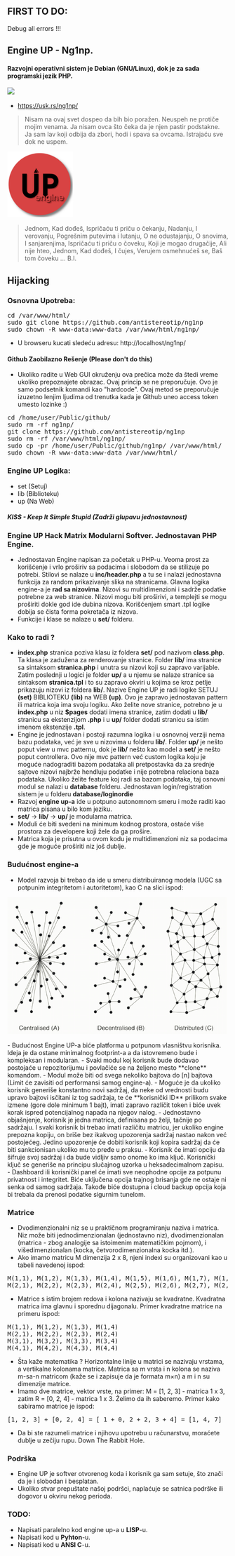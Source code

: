 ## FIRST TO DO:
Debug all errors !!!

## Engine UP - Ng1np.
#### Razvojni operativni sistem je Debian (GNU/Linux), dok je za sada programski jezik PHP.
<img src="https://img.shields.io/badge/PHP-777BB4?style=for-the-badge&logo=php&logoColor=white" />

- https://usk.rs/ng1np/

> Nisam na ovaj svet dospeo da bih bio poražen. Neuspeh ne protiče mojim venama. Ja nisam ovca što čeka da je njen pastir podstakne. Ja sam lav koji odbija da zbori, hodi i spava sa ovcama. Istrajaću sve dok ne uspem.

<p>
<img src="https://github.com/antistereotip/ng1np/blob/main/logotip.png" width="150" />  
</p>

> Jednom, Kad dođeš, Ispričaću ti priču o čekanju, Nadanju, 
I verovanju, Pogrešnim putevima i lutanju, O ne odustajanju, 
O snovima, I sanjarenjima, Ispričaću ti priču o čoveku, 
Koji je mogao drugačije, Ali nije hteo, Jednom, Kad dođeš, 
I čujes, Verujem osmehnućeš se, Baš tom čoveku ...
B.I.

## Hijacking

### Osnovna Upotreba:

<pre>
cd /var/www/html/
sudo git clone https://github.com/antistereotip/ng1np
sudo chown -R www-data:www-data /var/www/html/ng1np/
</pre>

- U browseru kucati sledeću adresu: http://localhost/ng1np/


#### Github Zaobilazno Rešenje (Please don't do this)

- Ukoliko radite u Web GUI okruženju ova prečica može da štedi vreme ukoliko prepoznajete obrazac. Ovaj princip se ne preporučuje. Ovo je samo podsetnik komandi kao "hardcode". Ovaj metod se preporučuje izuzetno lenjim ljudima od trenutka kada je Github uneo access token umesto lozinke :)

<pre>
cd /home/user/Public/github/
sudo rm -rf ng1np/
git clone https://github.com/antistereotip/ng1np
sudo rm -rf /var/www/html/ng1np/
sudo cp -pr /home/user/Public/github/ng1np/ /var/www/html/
sudo chown -R www-data:www-data /var/www/html/
</pre>


### Engine UP Logika:

- set (Setuj)
- lib (Biblioteku)
- up (Na Web)

##### KISS - Keep It Simple Stupid (Zadrži glupavu jednostavnost)

### Engine UP Hack Matrix Modularni Softver. Jednostavan PHP Engine.

- Jednostavan Engine napisan za početak u PHP-u. Veoma prost za korišćenje i vrlo proširiv sa podacima i slobodom da se stilizuje po potrebi. Stilovi se nalaze u **inc/header.php** a tu se i nalazi jednostavna funkcija za random prikazivanje slika na stranicama. Glavna logika engine-a je **rad sa nizovima**. Nizovi su multidimenzioni i sadrže podatke potrebne za web stranice. Nizovi mogu biti proširivi, a templejti se mogu proširiti dokle god ide dubina nizova. Korišćenjem smart .tpl logike dobija se čista forma pokretača iz nizova.
- Funkcije i klase se nalaze u **set/** folderu.


### Kako to radi ?

- **index.php** stranica poziva klasu iz foldera **set/** pod nazivom **class.php**. Ta klasa je zadužena za renderovanje stranice. Folder **lib/** ima stranice sa sintaksom **stranica.php** i unutra su nizovi koji su zapravo varijable. Zatim poslednji u logici je folder **up/** a u njemu se nalaze stranice sa sintaksom **stranica.tpl** i to su zapravo okviri u kojima se kroz petlje prikazuju nizovi iz foldera **lib/**. Nazive Engine UP je radi logike SETUJ **(set)** BIBLIOTEKU **(lib)** na WEB **(up)**. Ovo je zapravo jednostavan pattern ili matrica koja ima svoju logiku. Ako želite nove stranice, potrebno je u **index.php** u niz **$pages** dodati imena stranice, zatim dodati u **lib/** stranicu sa ekstenzijom **.php** i u **up/** folder dodati stranicu sa istim imenom ekstenzije **.tpl**. 
- Engine je jednostavan i postoji razumna logika i u osnovnoj verziji nema bazu podataka, već je sve u nizovima u folderu **lib/**. Folder **up/** je nešto poput view u mvc patternu, dok je **lib/** nešto kao model a **set/** je nešto poput controllera. Ovo nije mvc pattern već custom logika koju je moguće nadograditi bazom podataka ali pretpostavka da za srednje sajtove nizovi najbrže hendluju podatke i nije potrebna relaciona baza podataka. Ukoliko želite feature koj radi sa bazom podataka, taj osnovni modul se nalazi u **database** folderu. Jednostavan login/registration sistem je u folderu **database/loginordie**
- Razvoj **engine up-a** ide u potpuno autonomnom smeru i može raditi kao matrica pisana u bilo kom jeziku. 
- **set/** -> **lib/** -> **up/** je modularna matrica.
- Moduli će biti svedeni na minimum kodnog prostora, ostaće više prostora za developere koji žele da ga prošire.
- Matrica koja je prisutna u ovom kodu je multidimenzioni niz sa podacima gde je moguće proširiti niz još dublje.

### Budućnost engine-a

- Model razvoja bi trebao da ide u smeru distribuiranog modela (UGC sa potpunim integritetom i autoritetom), kao C na slici ispod:
<p>
<img src="https://github.com/antistereotip/ng1np/blob/main/models.png" width="500" />  
</p>
- Budućnost Engine UP-a biće platforma u potpunom vlasništvu korisnika. Ideja je da ostane minimalnog footprint-a a da istovremeno bude i kompleksan i modularan. 
- Svaki modul koj korisnik bude dodavao postojaće u repozitorijumu i povlačiće se na željeno mesto **clone** komandom.
- Modul može biti od svega nekoliko bajtova do [n] bajtova (Limit će zavisiti od performansi samog engine-a).
- Moguće je da ukoliko korisnik generiše konstantno novi sadržaj, da neke od vrednosti budu upravo bajtovi isčitani iz tog sadržaja, te će **korisnički ID** prilikom svake izmene (gore dole minimum 1 bajt), imati zapravo različit token i biće uvek korak ispred potencijalnog napada na njegov nalog.
- Jednostavno objašnjenje, korisnik je jedna matrica, definisana po želji, tačnije po sadržaju. I svaki korisnik bi trebao imati različitu matricu, jer ukoliko engine prepozna kopiju, on briše bez ikakvog upozorenja sadržaj nastao nakon već postojećeg. Jedino upozorenje će dobiti korisnik koji kopira sadržaj da će biti sankcionisan ukoliko mu to pređe u praksu.
- Korisnik će imati opciju da šifruje svoj sadržaj i da bude vidljiv samo onome ko ima ključ. Korisnički ključ se generiše na principu slučajnog uzorka u heksadecimalnom zapisu.
- Dashboard ili korisnički panel će imati sve neophodne opcije za potpunu privatnost i integritet. Biće uključena opcija trajnog brisanja gde ne ostaje ni senka od samog sadržaja. Takođe biće dostupna i cloud backup opcija koja bi trebala da prenosi podatke sigurnim tunelom.


### Matrice

- Dvodimenzionalni niz se u praktičnom programiranju naziva i matrica. Niz može biti jednodimenzionalan (jednostavno niz), dvodimenzionalan (matrica - zbog analogije sa istoimenim matematičkim pojmom), i višedimenzionalan (kocka, četvorodimenzionalna kocka itd.).
- Ako imamo matricu M dimenzija 2 x 8, njeni indexi su organizovani kao u tabeli navedenoj ispod:
<pre>
M(1,1), M(1,2), M(1,3), M(1,4), M(1,5), M(1,6), M(1,7), M(1,8)
M(2,1), M(2,2), M(2,3), M(2,4), M(2,5), M(2,6), M(2,7), M(2,8)
</pre>
- Matrice s istim brojem redova i kolona nazivaju se kvadratne. Kvadratna matrica ima glavnu i sporednu dijagonalu. Primer kvadratne matrice na primeru ispod:
<pre>
M(1,1), M(1,2), M(1,3), M(1,4)
M(2,1), M(2,2), M(2,3), M(2,4)
M(3,1), M(3,2), M(3,3), M(3,4)
M(4,1), M(4,2), M(4,3), M(4,4)
</pre>
- Šta kaže matematika ? Horizontalne linije u matrici se nazivaju vrstama, a vertikalne kolonama matrice. Matrica sa m vrsta i n kolona se naziva m-sa-n matricom (kaže se i zapisuje da je formata m×n) a m i n su dimenzije matrice.
- Imamo dve matrice, vektor vrste, na primer: M = [1, 2, 3] - matrica 1 x 3, zatim R = [0, 2, 4] - matrica 1 x 3. Želimo da ih saberemo. Primer kako sabiramo matrice je ispod:
<pre>
[1, 2, 3] + [0, 2, 4] = [ 1 + 0, 2 + 2, 3 + 4] = [1, 4, 7]
</pre>
- Da bi ste razumeli matrice i njihovu upotrebu u računarstvu, moraćete dublje u zečiju rupu. Down The Rabbit Hole.

### Podrška

- Engine UP je softver otvorenog koda i korisnik ga sam setuje, što znači da je i slobodan i besplatan.
- Ukoliko stvar prepuštate našoj podršci, naplaćuje se satnica podrške ili dogovor u okviru nekog perioda.

### TODO:

- Napisati paralelno kod engine up-a u **LISP**-u.
- Napisati kod u **Pyhton**-u.
- Napisati kod u **ANSI C**-u.

